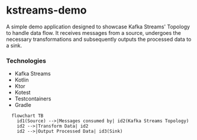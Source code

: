 # kstreams-demo
A simple demo application designed to showcase Kafka Streams' Topology to handle data flow. 
It receives messages from a source, undergoes the necessary transformations and subsequently outputs 
the processed data to a sink. 

### Technologies
* Kafka Streams
* Kotlin
* Ktor
* Kotest
* Testcontainers
* Gradle

```mermaid
  flowchart TB
    id1(Source) -->|Messages consumed by| id2(Kafka Streams Topology)
    id2 -->|Transform Data| id2
    id2 -->|Output Processed Data| id3(Sink)
```
